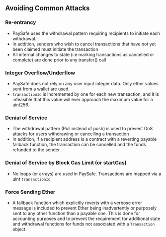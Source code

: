 
## Avoiding Common Attacks

### Re-entrancy
* PaySafe uses the withdrawal pattern requiring recipients to initiate each withdrawal. 
* In addition, senders who wish to cancel transactions that have not yet been claimed must initiate the transaction
* All internal changes to state (i.e marking transactions as cancelled or complete) are done prior to any transfer() call

### Integer Overflow/Underflow
* PaySafe does not rely on any user input integer data. Only ether values sent from a wallet are used.
* `transactionId` is incremented by one for each new transaction, and it is infeasible that this value will ever approach the maximum value for a uint256.

### Denial of Service
* The withdrawal pattern (Pull instead of push) is used to prevent DoS attacks for users withdrawing or cancelling a transaction
* In addition, if a recipient address is a contract with a reverting payable fallback function, the transaction can be cancelled and the funds
refunded to the sender

### Denial of Service by Block Gas Limit (or startGas)
* No loops (or arrays) are used in PaySafe. Transactions are mapped via a uint `transactionId`

### Force Sending Ether
* A fallback function which explicitly reverts with a verbose error message is included to prevent Ether being inadvertently or purposely sent to any other function than a payable one. This is done for accounting purposes and to prevent the requirement for additional state and withdrawal functions for funds not associated with a `Transaction` object.
